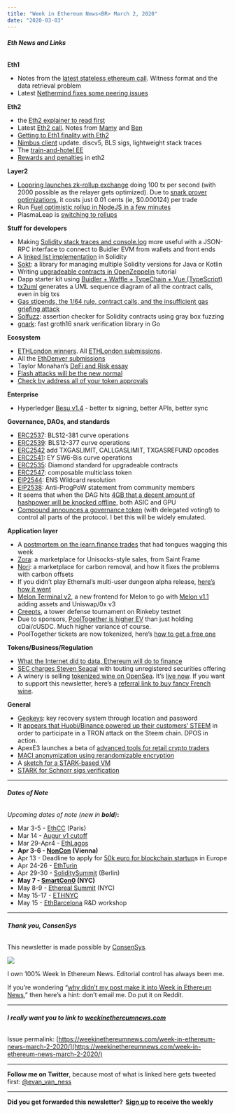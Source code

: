 ```yaml
---
title: "Week in Ethereum News<BR> March 2, 2020"
date: "2020-03-03"
---
```


###### **Eth News and Links**

**Eth1**

- Notes from the [latest stateless ethereum call](https://blog.ethereum.org/2020/02/28/eth1x-files-digest-no-3/). Witness format and the data retrieval problem
- Latest [Nethermind fixes some peering issues](https://github.com/NethermindEth/nethermind/releases/tag/1.6.25)

**Eth2**

- the [Eth2 explainer to read first](https://ethos.dev/beacon-chain/)
- Latest [Eth2 call](https://www.youtube.com/watch?v=tLiMgFoG_vs). Notes from [Mamy](https://gist.github.com/mratsim/80d4a9f313c8c5cac3ac433d7ce810e4) and [Ben](https://hackmd.io/@benjaminion/SygoFBrVL)
- [Getting to Eth1 finality with Eth2](https://ethresear.ch/t/on-the-way-to-eth1-finality/7041)
- [Nimbus client](https://our.status.im/nimbus-status-update-february-so-far/) update. discv5, BLS sigs, lightweight stack traces
- The [train-and-hotel EE](https://ethresear.ch/t/the-train-and-hotel-ee/7021/2)
- [Rewards and penalties](https://codefi.consensys.net/blog/rewards-and-penalties-on-ethereum-20-phase-0) in eth2

**Layer2**

- [Loopring launches zk-rollup exchange](https://medium.com/loopring-protocol/loopring-launches-zkrollup-exchange-loopring-io-d6a85beeed21) doing 100 tx per second (with 2000 possible as the relayer gets optimized). Due to [snark prover optimizations](https://medium.com/loopring-protocol/zksnark-prover-optimizations-3e9a3e5578c0), it costs just 0.01 cents (ie, $0.000124) per trade
- Run [Fuel optimistic rollup in NodeJS in a few minutes](https://medium.com/@fuellabs/fuel-in-nodejs-in-under-10-minutes-adc5c2986672)
- PlasmaLeap is [switching to rollups](https://leapdao.org/blog/mainnet-shutdown/)

**Stuff for developers**

- Making [Solidity stack traces and console.log](https://medium.com/nomic-labs-blog/making-solidity-stack-traces-and-console-log-even-more-useful-c3c526d1860f) more useful with a JSON-RPC interface to connect to Buidler EVM from wallets and front ends
- A [linked list implementation](https://kauri.io/a-linked-list-implementation-for-ethereum/2b40f522f07a45f391dafebfaadc444d/a) in Solidity
- [Sokt](https://blog.web3labs.com/making-manual-solidity-version-management-a-thing-of-the-past): a library for managing multiple Solidity versions for Java or Kotlin
- Writing [upgradeable contracts in OpenZeppelin](https://simpleaswater.com/upgradable-smart-contracts/) tutorial
- Dapp starter kit using [Buidler + Waffle + TypeChain + Vue (TypeScript)](https://github.com/proofoftom/buidler-waffle-typechain-vue)
- [tx2uml](https://github.com/naddison36/tx2uml) generates a UML sequence diagram of all the contract calls, even in big txs
- [Gas stipends, the 1/64 rule, contract calls, and the insufficient gas griefing attack](https://ronan.eth.link/blog/ethereum-gas-dangers/)
- [Solfuzz](https://github.com/b-mueller/solfuzz/): assertion checker for Solidity contracts using gray box fuzzing
- [gnark](https://hackmd.io/@zkteam/gnark): fast groth16 snark verification library in Go

**Ecosystem**

- [ETHLondon winners](https://twitter.com/ETHGlobal/status/1234132358657380352). All [ETHLondon submissions](https://ethlondon.devpost.com/submissions).
- All the [EthDenver submissions](https://medium.com/ethdenver/all-of-the-ethdenver-2020-project-submissions-a29124035332)
- Taylor Monahan’s [DeFi and Risk essay](https://medium.com/mycrypto/risky-business-defi-and-ethereums-coming-of-age-story-4d99465ad102)
- [Flash attacks will be the new normal](https://medium.com/dragonfly-research/flash-loans-why-flash-attacks-will-be-the-new-normal-5144e23ac75a)
- [Check by address all of your token approvals](https://tokensaver.xyz/index.html)

**Enterprise**

- Hyperledger [Besu v1.4](https://media.consensys.net/hyperledger-besu-1-4-is-now-available-528e18e7e5d9) - better tx signing, better APIs, better sync

**Governance, DAOs, and standards**

- [ERC2537](https://github.com/ethereum/EIPs/blob/ca5ac71b8fd3ab5fb41e9322381e044b490bbc3e/EIPS/eip-2537.md): BLS12-381 curve operations
- [ERC2539](https://github.com/ethereum/EIPs/blob/41dea96153774201ec403169cf2b25d6794ebe17/EIPS/eip-2539.md): BLS12-377 curve operations
- [ERC2542](https://github.com/ethereum/EIPs/blob/39461da12c50e5efac88bed0c8d3e81233efdb8b/EIPS/eip-2542.md) add TXGASLIMIT, CALLGASLIMIT, TXGASREFUND opcodes
- [ERC2541](https://github.com/ethereum/EIPs/blob/9c30e6d28860ac2cee1e0955f2b47c6fb2b6626b/EIPS/eip-2541.md): EY SW6-Bis curve operations
- [ERC2535](https://github.com/ethereum/EIPs/issues/2535): Diamond standard for upgradeable contracts
- [ERC2547](https://github.com/ethereum/EIPs/blob/2587c1461a2f7bc2aa917b893fa896956a6f97c1/EIPS/eip-2547.md): composable multiclass token
- [EIP2544](https://ethereum-magicians.org/t/eip-2544-ens-wildcard-resolution/4061): ENS Wildcard resolution
- [EIP2538](https://github.com/MidnightOnMars/EIPs/blob/master/EIPS/eip-2538.md): Anti-ProgPoW statement from community members
- It seems that when the DAG hits [4GB that a decent amount of hashpower will be knocked offline](https://www.reddit.com/r/ethereum/comments/f973yr/this_is_why_the_majority_of_the_e3_asics_will/), both ASIC and GPU
- [Compound announces a governance token](https://medium.com/compound-finance/compound-governance-5531f524cf68) (with delegated voting!) to control all parts of the protocol. I bet this will be widely emulated.

**Application layer**

- A [postmortem on the iearn.finance trades](https://medium.com/@andre_54855/post-mortem-28-02-2020-6d675a85a33b) that had tongues wagging this week
- [Zora](https://www.ourzora.com/introducing-zora): a marketplace for Unisocks-style sales, from Saint Frame
- [Nori](https://medium.com/nori-carbon-removal/how-to-save-the-planet-and-make-climate-change-just-go-away-using-blockchain-and-cryptocurrency-f6e33917089d): a marketplace for carbon removal, and how it fixes the problems with carbon offsets
- If you didn’t play Ethernal’s multi-user dungeon alpha release, [here’s how it went](https://medium.com/@EthernalWorld/ethernal-alpha-1-0-update-a2b7dcade4e3)
- [Melon Terminal v2](https://medium.com/melonprotocol/introducing-the-melon-terminal-a81a9c5e766e), a new frontend for Melon to go with [Melon v1.1](https://medium.com/melonprotocol/melon-protocol-upgrade-to-v1-1-0-9e72499dd2f0) adding assets and Uniswap/0x v3
- [Creepts](https://medium.com/cartesi/cartesi-creepts-tower-defense-dapp-testnet-launches-6be22ff4503d), a tower defense tournament on Rinkeby testnet
- Due to sponsors, [PoolTogether is higher EV](https://bankless.substack.com/p/prize-savings-the-ultimate-money) than just holding cDai/cUSDC. Much higher variance of course.
- PoolTogether tickets are now tokenized, here’s [how to get a free one](https://twitter.com/PoolTogether_/status/1233103891849498628)

**Tokens/Business/Regulation**

- [What the Internet did to data, Ethereum will do to finance](https://medium.com/@davidschwartz_34333/2020s-the-rise-of-ethereum-a01a19f806d8)
- [SEC charges Steven Seagal](https://www.sec.gov/news/press-release/2020-42) with touting unregistered securities offering
- A winery is selling [tokenized wine on OpenSea](https://www.wiv.io/wiv-technology-and-opensea-bring-finewine-trading-to-a-new-generation/). It’s [live now](https://twitter.com/wivteam/status/1233060076488941568). If you want to support this newsletter, here’s a [referral link to buy fancy French wine](https://opensea.io/assets/0x1e1b3525388e8a63988f8455638aee87f68eeaa7/17?ref=0xe65764f2fd5696fa49498f359b1815aa9b8f9ed4).

**General**

- [Geokeys](https://github.com/oscar-davids/geokeytool/blob/master/README.md): key recovery system through location and password
- It [appears that Huobi/Binance powered up their customers’ STEEM](https://twitter.com/meeseeking/status/1234565130270248960) in order to participate in a TRON attack on the Steem chain. DPOS in action.
- ApexE3 launches a beta of [advanced tools for retail crypto traders](http://beta.apexe3.com/)
- [MACI anonymization using rerandomizable encryption](https://ethresear.ch/t/maci-anonymization-using-rerandomizable-encryption/7054)
- A [sketch for a STARK-based VM](https://ethresear.ch/t/a-sketch-for-a-stark-based-vm/7048)
- [STARK for Schnorr sigs verification](https://ethresear.ch/t/zk-stark-for-schnorr-signature-verification/7034)

* * *

###### **Dates of Note**

_Upcoming dates of note (new in **bold**)_**:**

- Mar 3-5 - [EthCC](https://ethcc.io/) (Paris)
- Mar 14 - [Augur v1 cutoff](https://github.com/AugurProject/augur-app/releases/taghttps://github.com/AugurProject/augur-app/releases/tag/v1.16.10/v1.16.9)
- Mar 29-Apr4 - [EthLagos](https://ethlagos.io/)
- **Apr 3-6 - [NonCon](https://noncon.org/) (Vienna)**
- Apr 13 - Deadline to apply for [50k euro for blockchain startup](https://blockchers.eu/open-calls/)s in Europe
- Apr 24-26 - [EthTurin](https://ethturin.com/)
- Apr 29-30 - [SoliditySummit](https://solidity-summit.ethereum.org/) (Berlin)
- **May 7 - [SmartCon0](https://blog.chain.link/announcing-the-smart-contract-summit-smartcon-0-powered-by-chainlink/) (NYC)**
- May 8-9 - [Ethereal Summit](https://www.etherealsummit.com/) (NYC)
- May 15-17 - [ETHNYC](https://nyc.ethglobal.co/)
- May 15 - [EthBarcelona](https://ethbarcelona.github.io/) R&D workshop

* * *

###### **Thank you, ConsenSys**

This newsletter is made possible by [ConsenSys](https://consensys.net/).  

[![](https://cdn.substack.com/image/fetch/w_1456,c_limit,f_auto,q_auto:good/https%3A%2F%2Fbucketeer-e05bbc84-baa3-437e-9518-adb32be77984.s3.amazonaws.com%2Fpublic%2Fimages%2F08f1b2fd-57e2-4d4b-bd42-730c769114be_240x240.jpeg)](https://cdn.substack.com/image/fetch/c_limit,f_auto,q_auto:good/https%3A%2F%2Fbucketeer-e05bbc84-baa3-437e-9518-adb32be77984.s3.amazonaws.com%2Fpublic%2Fimages%2F08f1b2fd-57e2-4d4b-bd42-730c769114be_240x240.jpeg)

I own 100% Week In Ethereum News. Editorial control has always been me.

If you’re wondering “[why didn’t my post make it into Week in Ethereum News](https://www.evanvanness.com/post/179914035841/why-didnt-my-post-make-the-newsletter),” then here’s a hint: don’t email me. Do put it on Reddit.

* * *

###### **I really want you to link to [weekinethereumnews.com](https://weekinethereumnews.com/)**

Issue permalink: [https://weekinethereumnews.com/week-in-ethereum-news-march-2-2020/](https://weekinethereumnews.com/week-in-ethereum-news-march-2-2020/)

* * *

**Follow me on Twitter**, because most of what is linked here gets tweeted first: [@evan\_van\_ness](https://twitter.com/evan_van_ness)

* * *

**Did you get forwarded this newsletter?  [Sign up](https://weekinethereum.substack.com/subscribe#about) to receive the weekly**
